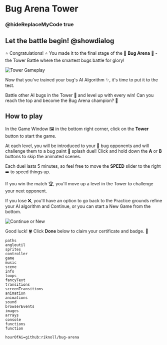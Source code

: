 # Bug Arena Tower
### @hideReplaceMyCode true

## Let the battle begin! @showdialog

⭐ Congratulations! ⭐ You made it to the final stage of the 👾 **Bug Arena** 👾  -  the Tower Battle where the smartest bugs battle for glory!

![Tower Gameplay](/static/skillmap/bug-arena/tower-battle.gif "Animation of tower battle")

Now that you've trained your bug's AI Algorithm ✨, it's time to put it to the test.

Battle other AI bugs in the Tower 🏰 and level up with every win! Can you reach the top and become the Bug Arena champion? 👑

## How to play

In the Game Window 🖼️ in the bottom right corner, click on the **Tower** button to start the game.

At each level, you will be introduced to your 👾 bug opponents and will challenge them to a bug paint 🎨 splash duel! Click and hold down the **A** or **B** buttons to skip the animated scenes.

Each duel lasts 5 minutes, so feel free to move the **SPEED** slider to the right ➡️ to speed things up.

If you win the match 🏆, you'll move up a level in the Tower to challenge your next opponent.

If you lose ❌, you'll have an option to go back to the Practice grounds refine your AI algorithm and Continue, or you can start a New Game from the bottom.

![Continue or New](/static/skillmap/bug-arena/continue-new.png "Continue or New")

Good luck! 🍀 Click **Done** below to claim your certificate and badge. 🏅

```hiddennamespaces
paths
angleutil
sprites
controller
game
music
scene
info
loops
fancyText
transitions
screenTransitions
animation
animations
sound
browserEvents
images
arrays
console
functions
function
```

```package
hourOfAi=github:riknoll/bug-arena
```
